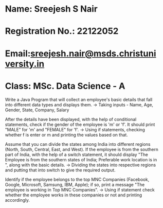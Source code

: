 # Name: Sreejesh S Nair
# Registration No.: 22122052
# Email:sreejesh.nair@msds.christuniversity.in
# Class: MSc. Data Science - A

Write a Java Program that will collect an employee's basic details that fall into different data types and displays them.
-> Taking inputs - Name, Age, Gender, State, Company, Salary

After the details have been displayed, with the help of conditional statements, check if the gender of the employee is 'm' or 'f'. It should print "MALE" for 'm' and "FEMALE" for 'f'.
-> Using if statements, checking whether f is enter or m and printing the values based on that.

Assume that you can divide the states among India into different regions (North, South, Central, East, and West). If the employee is from the southern part of India, with the help of a switch statement, it should display "The Employee is from the southern states of India; Preferable work location is in <state>", along with the basic details.
-> Dividing the states into respective regions and putting that into switch to give the required output.

Identify if the employee belongs to the top MNC Companies (Facebook, Google, Microsoft, Samsung, IBM, Apple); if so, print a message "The employee is working in Top MNC Companies".
-> Using if statement check whether the employee works in these companies or not and printing accordingly.
